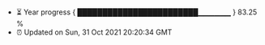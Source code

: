 - ⏳ Year progress { ████████████████████████▁▁▁▁▁▁ } 83.25 %
- ⏰ Updated on Sun, 31 Oct 2021 20:20:34 GMT

